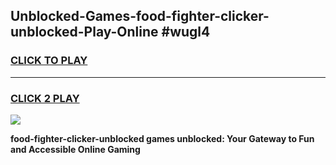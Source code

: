 
## Unblocked-Games-food-fighter-clicker-unblocked-Play-Online #wugl4
<h3>
<a href="https://news.freeplayer.one?title=food-fighter-clicker-unblocked&ref=3">CLICK TO PLAY</a></h3>
<hr>

<h3>
<a href="https://news.freeplayer.one?title=food-fighter-clicker-unblocked&ref=3">CLICK 2 PLAY</a>
  
</h3>

<a href="https://news.freeplayer.one?title=food-fighter-clicker-unblocked&ref=3"><img src="https://clearcache.store/games.png"></a>


**food-fighter-clicker-unblocked games unblocked: Your Gateway to Fun and Accessible Online Gaming**
